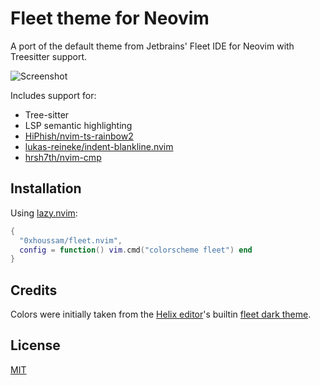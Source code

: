 # Fleet theme for Neovim

A port of the default theme from Jetbrains' Fleet IDE for Neovim with Treesitter support.

![Screenshot](https://user-images.githubusercontent.com/17355488/235284483-77920361-b1b7-4c12-8b1a-d81952aeb947.png)

Includes support for:
- Tree-sitter
- LSP semantic highlighting
- [HiPhish/nvim-ts-rainbow2](https://github.com/HiPhish/nvim-ts-rainbow2)
- [lukas-reineke/indent-blankline.nvim](https://github.com/lukas-reineke/indent-blankline.nvim)
- [hrsh7th/nvim-cmp](https://github.com/hrsh7th/nvim-cmp)

## Installation

Using [lazy.nvim](https://github.com/folke/lazy.nvim):

```lua
{
  "0xhoussam/fleet.nvim",
  config = function() vim.cmd("colorscheme fleet") end
}
```

## Credits

Colors were initially taken from the [Helix editor](https://github.com/helix-editor/helix)'s builtin [fleet dark theme](https://github.com/helix-editor/helix/blob/b0ceac608ebc117399af89b81fbd0837d370161d/runtime/themes/fleet_dark.toml).

## License
[MIT](./LICENSE)
